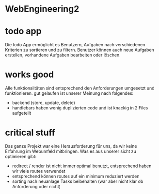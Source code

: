 # WebEngineering2

# todo app

Die todo App ermöglicht es Benutzern, Aufgaben nach verschiedenen Kriterien zu sortieren und zu filtern.
Benutzer können auch neue Aufgaben erstellen, vorhandene Aufgaben bearbeiten oder löschen.

# works good

Alle funktionalitäten sind entsprechend den Anforderungen umgesetzt und funktionieren.
gut gelaufen ist unserer Meinung nach folgendes:
- backend (store, update, delete)
- handlebars haben wenig duplizierten code und ist knackig in 2 Files aufgeteilt

# critical stuff

Das ganze Projekt war eine Herausforderung für uns, da wir keine Erfahrung im Webumfeld mitbringen.
Was es aus unserer sicht zu optimieren gibt:
- redirect / render ist nicht immer optimal benutzt, entsprechend haben wir viele routes verwendet
- entsprechend können routes auf ein minimum reduziert werden
- sorting nach neuanlage Tasks beibehalten (war aber nicht klar ob Anforderung oder nicht)